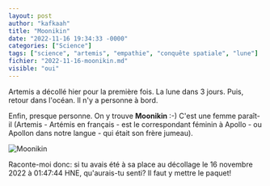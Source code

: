 ```yaml
---
layout: post
author: "kafkaah"
title: "Moonikin"
date: "2022-11-16 19:34:33 -0000"
categories: ["Science"]
tags: ["science", "artemis", "empathie", "conquête spatiale", "lune"]
fichier: "2022-11-16-moonikin.md"
visible: "oui"
---
```


Artemis a décollé hier pour la première fois.  La lune dans 3 jours.  Puis, retour dans l'océan.  Il n'y a personne à bord.

Enfin, presque personne.  On y trouve **Moonikin** :-)  C'est une femme paraît-il (Artemis - Artémis en français - est le correspondant féminin à Apollo - ou Apollon dans notre langue - qui était son frère jumeau).

![Moonikin](https://erabliere.github.io/web/images/moonikin.png)

Raconte-moi donc: si tu avais été à sa place au décollage le 16 novembre 2022 à 01:47:44 HNE, qu'aurais-tu senti?  Il faut y mettre le paquet! 
